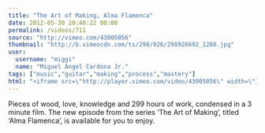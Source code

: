 ```yaml
---
title: "The Art of Making, Alma Flamenca"
date: 2012-05-30 20:48:22 00:00
permalink: /videos/711
source: "http://vimeo.com/43005056"
thumbnail: "http://b.vimeocdn.com/ts/298/926/298926692_1280.jpg"
user:
  username: "miggi"
  name: "Miguel Angel Cardona Jr."
tags: ["music","guitar","making","process","mastery"]
html: "<iframe src=\"http://player.vimeo.com/video/43005056\" width=\"1280\" height=\"720\" frameborder=\"0\" webkitAllowFullScreen mozallowfullscreen allowFullScreen></iframe>"
---
```


Pieces of wood, love, knowledge and 299 hours of work, condensed in a 3 minute film. The new episode from the series ‘The Art of Making’, titled ‘Alma Flamenca’, is available for you to enjoy.